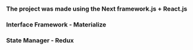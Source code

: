 
### The project was made using the Next framework.js + React.js
### Interface Framework - Materialize
### State Manager - Redux
